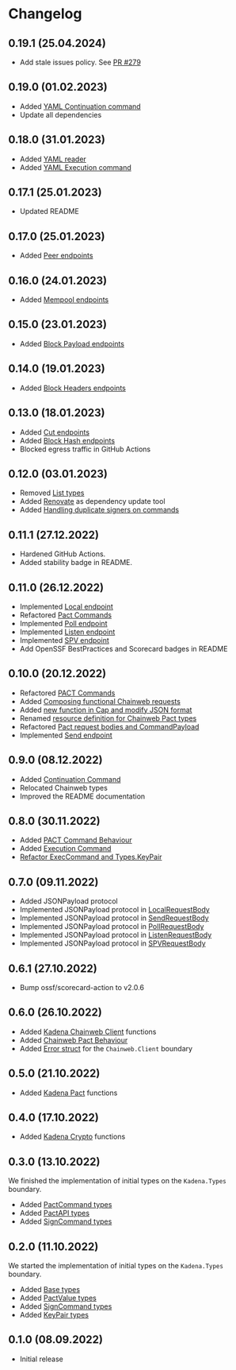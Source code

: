 # Changelog

## 0.19.1 (25.04.2024)

- Add stale issues policy. See [PR #279](https://github.com/kommitters/kadena.ex/pull/279)

## 0.19.0 (01.02.2023)

- Added [YAML Continuation command](https://github.com/kommitters/kadena.ex/issues/209)
- Update all dependencies

## 0.18.0 (31.01.2023)

- Added [YAML reader](https://github.com/kommitters/kadena.ex/issues/253)
- Added [YAML Execution command](https://github.com/kommitters/kadena.ex/issues/208)

## 0.17.1 (25.01.2023)

- Updated README 

## 0.17.0 (25.01.2023)

- Added [Peer endpoints](https://github.com/kommitters/kadena.ex/issues/206)

## 0.16.0 (24.01.2023)

- Added [Mempool endpoints](https://github.com/kommitters/kadena.ex/issues/205)

## 0.15.0 (23.01.2023)

- Added [Block Payload endpoints](https://github.com/kommitters/kadena.ex/issues/204)

## 0.14.0 (19.01.2023)

- Added [Block Headers endpoints](https://github.com/kommitters/kadena.ex/issues/203)

## 0.13.0 (18.01.2023)

- Added [Cut endpoints](https://github.com/kommitters/kadena.ex/issues/201)
- Added [Block Hash endpoints](https://github.com/kommitters/kadena.ex/issues/202)
- Blocked egress traffic in GitHub Actions

## 0.12.0 (03.01.2023)

- Removed [List types](https://github.com/kommitters/kadena.ex/issues/169)
- Added [Renovate](https://github.com/renovatebot/renovate) as dependency update tool
- Added [Handling duplicate signers on commands](https://github.com/kommitters/kadena.ex/issues/210)

## 0.11.1 (27.12.2022)

- Hardened GitHub Actions.
- Added stability badge in README.

## 0.11.0 (26.12.2022)

- Implemented [Local endpoint](https://github.com/kommitters/kadena.ex/issues/100)
- Refactored [Pact Commands](https://github.com/kommitters/kadena.ex/issues/183)
- Implemented [Poll endpoint](https://github.com/kommitters/kadena.ex/issues/101)
- Implemented [Listen endpoint](https://github.com/kommitters/kadena.ex/issues/102)
- Implemented [SPV endpoint](https://github.com/kommitters/kadena.ex/issues/103)
- Add OpenSSF BestPractices and Scorecard badges in README

## 0.10.0 (20.12.2022)

- Refactored [PACT Commands](https://github.com/kommitters/kadena.ex/issues/159)
- Added [Composing functional Chainweb requests](https://github.com/kommitters/kadena.ex/issues/144)
- Added [new function in Cap and modify JSON format](https://github.com/kommitters/kadena.ex/issues/167)
- Renamed [resource definition for Chainweb Pact types](https://github.com/kommitters/kadena.ex/issues/178)
- Refactored [Pact request bodies and CommandPayload](https://github.com/kommitters/kadena.ex/issues/179)
- Implemented [Send endpoint](https://github.com/kommitters/kadena.ex/issues/97)

## 0.9.0 (08.12.2022)

- Added [Continuation Command](https://github.com/kommitters/kadena.ex/issues/133)
- Relocated Chainweb types
- Improved the README documentation

## 0.8.0 (30.11.2022)

- Added [PACT Command Behaviour](https://github.com/kommitters/kadena.ex/issues/132)
- Added [Execution Command](https://github.com/kommitters/kadena.ex/issues/134)
- [Refactor ExecCommand and Types.KeyPair ](https://github.com/kommitters/kadena.ex/pull/147)

## 0.7.0 (09.11.2022)

- Added JSONPayload protocol
- Implemented JSONPayload protocol in [LocalRequestBody](https://github.com/kommitters/kadena.ex/issues/119)
- Implemented JSONPayload protocol in [SendRequestBody](https://github.com/kommitters/kadena.ex/issues/117)
- Implemented JSONPayload protocol in [PollRequestBody](https://github.com/kommitters/kadena.ex/issues/123)
- Implemented JSONPayload protocol in [ListenRequestBody](https://github.com/kommitters/kadena.ex/issues/124)
- Implemented JSONPayload protocol in [SPVRequestBody](https://github.com/kommitters/kadena.ex/issues/125)

## 0.6.1 (27.10.2022)

- Bump ossf/scorecard-action to v2.0.6

## 0.6.0 (26.10.2022)

- Added [Kadena Chainweb Client](https://github.com/kommitters/kadena.ex/issues/59) functions
- Added [Chainweb Pact Behaviour](https://github.com/kommitters/kadena.ex/issues/96)
- Added [Error struct](https://github.com/kommitters/kadena.ex/pull/111) for the `Chainweb.Client` boundary

## 0.5.0 (21.10.2022)

- Added [Kadena Pact](https://github.com/kommitters/kadena.ex/issues/55) functions

## 0.4.0 (17.10.2022)

- Added [Kadena Crypto](https://github.com/kommitters/kadena.ex/issues/51) functions

## 0.3.0 (13.10.2022)

We finished the implementation of initial types on the `Kadena.Types` boundary.

- Added [PactCommand types](https://github.com/kommitters/kadena.ex/issues/13)
- Added [PactAPI types](https://github.com/kommitters/kadena.ex/issues/17)
- Added [SignCommand types](https://github.com/kommitters/kadena.ex/issues/18)

## 0.2.0 (11.10.2022)

We started the implementation of initial types on the `Kadena.Types` boundary.

- Added [Base types](https://github.com/kommitters/kadena.ex/issues/11)
- Added [PactValue types](https://github.com/kommitters/kadena.ex/issues/15)
- Added [SignCommand types](https://github.com/kommitters/kadena.ex/issues/16)
- Added [KeyPair types](https://github.com/kommitters/kadena.ex/issues/12)

## 0.1.0 (08.09.2022)

- Initial release

